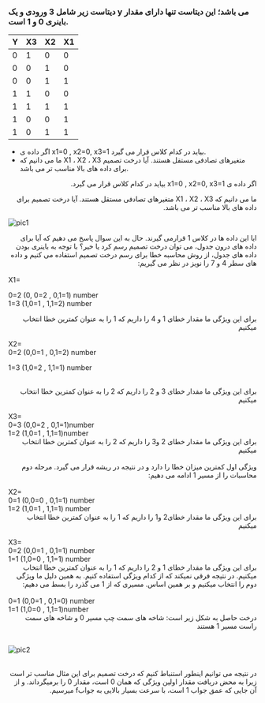 ###  دیتاست زیر شامل 3 ورودی و یک y می باشد؛ این دیتاست تنها دارای مقدار باینری 0 و 1 است.
  
|     Y    |     X3    |     X2    |     X1    |
|----------|-----------|-----------|-----------|
|     0    |     1     |     0     |     0     |
|     0    |     0     |     1     |     0     |
|     0    |     0     |     1     |     1     |
|     1    |     1     |     0     |     0     |
|     1    |     1     |     1     |     1     |
|     1    |     0     |     0     |     1     |
|     1    |     0     |     1     |     1     |
  
  - اگر داده ی x1=0 , x2=0, x3=1 بیاید در کدام کلاس قرار می گیرد.
  - ما می دانیم که X1 ، X2 ، X3 متغیرهای تصادفی مستقل هستند. آیا درخت تصمیم برای داده های بالا مناسب تر می باشد.

<div dir="rtl">

اگر داده ی x1=0 , x2=0, x3=1 بیاید در کدام کلاس قرار می گیرد.
<br/>  
  
ما می دانیم که X1 ، X2 ، X3 متغیرهای تصادفی مستقل هستند. آیا درخت تصمیم برای داده های بالا مناسب تر می باشد.
</div>  


![pic1](https://github.com/semnan-university-ai/machine-learning-class/blob/main/excersiecs/Saedganjeey/26/1.jpg)
<div dir="rtl">
ایا این داده ها در کلاس 1 قرارمی گیرند.
حال به این سوال پاسخ می دهیم که آیا برای داده های درون جدول، می توان درخت تصمیم رسم کرد یا خیر؟
با توجه به باینری بودن داده های جدول، از روش محاسبه خطا برای رسم درخت تصمیم استفاده می کنیم و داده های سطر 4 و 7 را نویز در نظر می گیریم:
</div>
<br/>
X1=
<br/>


0=2                      (0, 0=2 , 0,1=1) number
<br/>
1=3                      (1,0=1 , 1,1=2) number

<div dir="rtl">  
برای این ویژگی ما مقدار خطای 1 و 4 را داریم که 1 را به عنوان کمترین خطا انتخاب میکنیم
</div>  
<br/>
X2=
<br/>    
0=2                      (0,0=1 , 0,1=2) number  

1=3                      (1,0=2 , 1,1=1) number

<br/>
<div dir="rtl"> 
برای این ویژگی ما مقدار خطای 3 و 2 را داریم که 2 را به عنوان کمترین خطا انتخاب میکنیم
</div>
<br/>
X3=
<br/>
0=3                      (0,0=2 , 0,1=1)number 
<br/>
1=2                      (1,0=1 , 1,1=1)number
<br/>
<div dir="rtl">
برای این ویژگی ما مقدار خطای 2 و3 را داریم که 2 را به عنوان کمترین خطا انتخاب میکنیم  
</div>
<br/>
<div dir="rtl"> 
ویژگی اول کمترین میزان خطا را دارد و در نتیجه در ریشه قرار می گیرد. مرحله دوم محاسبات را از مسیر 1 ادامه می دهیم:
</div>
<br/>
X2=
<br/>
0=1                      (0,0=0 , 0,1=1) number
<br/>
1=2                      (1,0=1 , 1,1=1) number
<br/>
<div dir="rtl"> 
برای این ویژگی ما مقدار خطای2  و1   را داریم که 1 را به عنوان کمترین خطا انتخاب میکنیم
</div>
<br/>
X3=

<br/>
0=2                      (0,0=1 , 0,1=1) number
<br/>
1=1                      (1,0=0 , 1,1=1) number
</br/>
<div dir="rtl"> 
برای این ویژگی ما مقدار خطای  1 و 2 را داریم که 1 را به عنوان کمترین خطا انتخاب میکنیم. در نتیجه فرقی نمیکند که از کدام ویژگی استفاده کنیم. به همین دلیل ما ویژگی دوم را انتخاب میکنیم و بر همین اساس. مسیری که از 1 می گذرد را بسط می دهیم:
</div>
<br/>  
0=1                      (0,0=1 , 0,1=0) number
<br/>
1=1                      (1,0=0 , 1,1=1)number
<br/>

<div dir="rtl"> 
درخت حاصل به شکل زیر است: شاخه های سمت چپ مسیر 0 و شاخه های سمت راست مسیر 1 هستند  
</div>  
<br/>

![pic2](https://github.com/semnan-university-ai/machine-learning-class/blob/main/excersiecs/Saedganjeey/26/2.jpg)

<br/>
<div dir="rtl">
در نتیجه می توانیم اینطور استنباط کنیم که درخت تصمیم برای این مثال مناسب تر است زیرا به محض دریافت مقدار اولین ویژگی که همان 0 است، مقدار 0 را برمیگرداند. و از آن جایی که عمق جواب 1 است، با سرعت بسیار بالایی به جوابf میرسیم.
</div>  